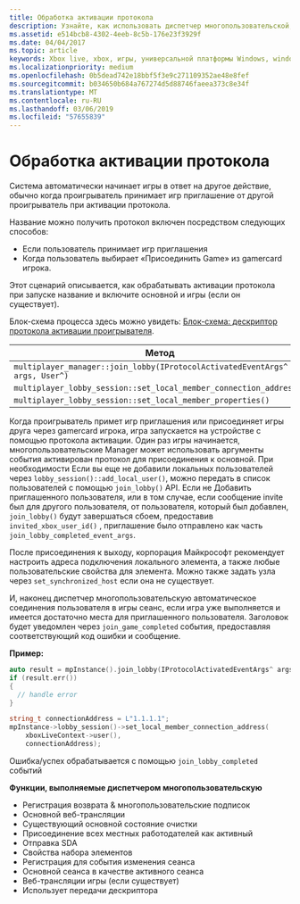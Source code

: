 ```yaml
---
title: Обработка активации протокола
description: Узнайте, как использовать диспетчер многопользовательской, Xbox Live для активации протокола.
ms.assetid: e514bcb8-4302-4eeb-8c5b-176e23f3929f
ms.date: 04/04/2017
ms.topic: article
keywords: Xbox live, xbox, игры, универсальной платформы Windows, windows 10, xbox, один, многопользовательские manager, протокол активации
ms.localizationpriority: medium
ms.openlocfilehash: 0b5dead742e18bbf5f3e9c271109352ae48e8fef
ms.sourcegitcommit: b034650b684a767274d5d88746faeea373c8e34f
ms.translationtype: MT
ms.contentlocale: ru-RU
ms.lasthandoff: 03/06/2019
ms.locfileid: "57655839"
---
```

# <a name="handle-protocol-activation"></a>Обработка активации протокола

Система автоматически начинает игры в ответ на другое действие, обычно когда проигрыватель принимает игр приглашение от другой проигрыватель при активации протокола.

Название можно получить протокол включен посредством следующих способов:

* Если пользователь принимает игр приглашения
* Когда пользователь выбирает «Присоединить Game» из gamercard игрока.

Этот сценарий описывается, как обрабатывать активации протокола при запуске название и включите основной и игры (если он существует).

Блок-схема процесса здесь можно увидеть: [Блок-схема: дескриптор протокола активации проигрывателя](mpm-flowcharts/mpm-on-protocol-activation.md).

| Метод | Событие, возникающее |
| -----|----------------|
| `multiplayer_manager::join_lobby(IProtocolActivatedEventArgs^ args, User^)` | `join_lobby_completed_event` |
| `multiplayer_lobby_session::set_local_member_connection_address()` | `local_member_connection_address_write_completed ` |
| `multiplayer_lobby_session::set_local_member_properties()` | `member_property_changed` |

Когда проигрыватель примет игр приглашения или присоединяет игры друга через gamercard игрока, игра запускается на устройстве с помощью протокола активации. Один раз игры начинается, многопользовательские Manager может использовать аргументы события активирован протокол для присоединения к основной. При необходимости Если вы еще не добавили локальных пользователей через `lobby_session()::add_local_user()`, можно передать в список пользователей с помощью `join_lobby()` API. Если не Добавить приглашенного пользователя, или в том случае, если сообщение invite был для другого пользователя, от пользователя, который был добавлен, `join_lobby()` будут завершаться сбоем, предоставив `invited_xbox_user_id()` , приглашение было отправлено как часть `join_lobby_completed_event_args`.

После присоединения к выходу, корпорация Майкрософт рекомендует настроить адреса подключения локального элемента, а также любые пользовательские свойства для элемента. Можно также задать узла через `set_synchronized_host` если она не существует.

И, наконец диспетчер многопользовательскую автоматическое соединения пользователя в игры сеанс, если игра уже выполняется и имеется достаточно места для приглашенного пользователя. Заголовок будет уведомлен через `join_game_completed` события, предоставляя соответствующий код ошибки и сообщение.

**Пример:**

```cpp
auto result = mpInstance().join_lobby(IProtocolActivatedEventArgs^ args, users);
if (result.err())
{
  // handle error
}

string_t connectionAddress = L"1.1.1.1";
mpInstance->lobby_session()->set_local_member_connection_address(
    xboxLiveContext->user(),
    connectionAddress);
```

Ошибка/успех обрабатывается с помощью `join_lobby_completed` событий

**Функции, выполняемые диспетчером многопользовательскую**

* Регистрация возврата & многопользовательские подписок
* Основной веб-трансляции
 * Существующий основной состояние очистки
 * Присоединение всех местных работодателей как активный
 * Отправка SDA
 * Свойства набора элементов
* Регистрация для события изменения сеанса
* Основной сеанса в качестве активного сеанса
* Веб-трансляции игры (если существует)
 * Использует передачи дескриптора
